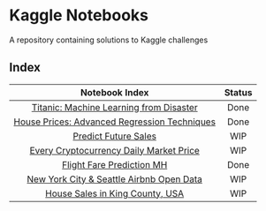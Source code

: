 # Kaggle Notebooks
A repository containing solutions to Kaggle challenges

## Index
| Notebook Index | Status |
| :-: | :-: |
| [Titanic: Machine Learning from Disaster](./titanic-ml-disaster) | Done |
| [House Prices: Advanced Regression Techniques](./house-prices-reg-techniques) | Done |
| [Predict Future Sales](./predict-future-sales) | WIP |
| [Every Cryptocurrency Daily Market Price](./crypto-daily-price) | WIP |
| [Flight Fare Prediction MH](./flight-fare-prediction) | Done |
| [New York City & Seattle Airbnb Open Data](./airbnb-open-data) | WIP |
| [House Sales in King County, USA](./house-sales-in-king-county-usa) | WIP |




<!--To create duplicate folder: cp -frp challenge-template/ nyc  -->
